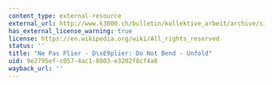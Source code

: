 ```yaml
---
content_type: external-resource
external_url: http://www.k3000.ch/bulletin/kollektive_arbeit/archive/site009.html
has_external_license_warning: true
license: https://en.wikipedia.org/wiki/All_rights_reserved
status: ''
title: "Ne Pas Plier - D\xE9plier: Do Not Bend - Unfold"
uid: 9e2795ef-c057-4ac1-8003-e3202f8cf4a8
wayback_url: ''
---
```

